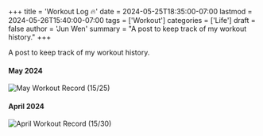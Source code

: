 +++
title = 'Workout Log 🔥'
date = 2024-05-25T18:35:00-07:00
lastmod = 2024-05-26T15:40:00-07:00
tags = ['Workout']
categories = ['Life']
draft = false
author = 'Jun Wen'
summary = "A post to keep track of my workout history."
+++

A post to keep track of my workout history.

#### May 2024

![](/images/workout/May-Workout.jpg "May Workout Record (15/25)")

#### April 2024

![](/images/workout/April-Workout.jpg "April Workout Record (15/30)")



 